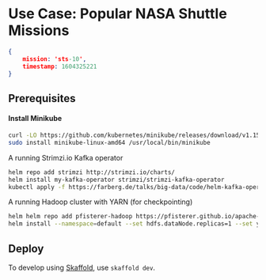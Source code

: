 # Use Case: Popular NASA Shuttle Missions

```json
{ 
	mission: 'sts-10', 
	timestamp: 1604325221 
}
```

## Prerequisites

#### Install Minikube
```bash
curl -LO https://github.com/kubernetes/minikube/releases/download/v1.15.0/minikube-linux-x86_64
sudo install minikube-linux-amd64 /usr/local/bin/minikube
```

A running Strimzi.io Kafka operator

```bash
helm repo add strimzi http://strimzi.io/charts/
helm install my-kafka-operator strimzi/strimzi-kafka-operator
kubectl apply -f https://farberg.de/talks/big-data/code/helm-kafka-operator/kafka-cluster-def.yaml
```

A running Hadoop cluster with YARN (for checkpointing)

```bash
helm helm repo add pfisterer-hadoop https://pfisterer.github.io/apache-hadoop-helm/
helm install --namespace=default --set hdfs.dataNode.replicas=1 --set yarn.nodeManager.replicas=1 --set hdfs.webhdfs.enabled=true --name hadoop pfisterer-hadoop/hadoop
```

## Deploy

To develop using [Skaffold](https://skaffold.dev/), use `skaffold dev`. 
